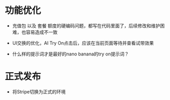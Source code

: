 # 功能优化

- 充值包 以及 套餐 额度的硬编码问题，都写在代码里面了，后续修改和维护困难，也容易造成不一致

- UI交换的优化，AI Try On点击后，应该在当前页面等待并查看试带效果

- 什么样的提示词才是最好的nano banana的try on提示词？


# 正式发布

- 将Stripe切换为正式的环境
